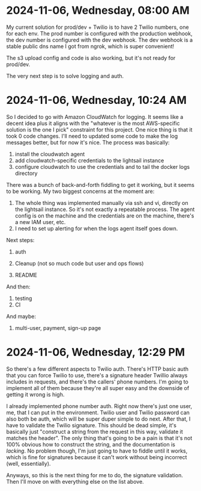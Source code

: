 # 2024-11-06, Wednesday, 08:00 AM

My current solution for prod/dev + Twilio is to have 2 Twilio numbers, one for
each env. The prod number is configured with the production webhook, the dev
number is configured with the dev webhook. The dev webhook is a stable public
dns name I got from ngrok, which is super convenient!

The s3 upload config and code is also working, but it's not ready for prod/dev. 

The very next step is to solve logging and auth.

# 2024-11-06, Wednesday, 10:24 AM

So I decided to go with Amazon CloudWatch for logging. It seems like a decent
idea plus it aligns with the "whatever is the most AWS-specific solution is the
one I pick" constraint for this project. One nice thing is that it took 0 code
changes. I'll need to updated some code to make the log messages better, but for
now it's nice. The process was basically:

1. install the cloudwatch agent
2. add cloudwatch-specific credentials to the lightsail instance
3. configure cloudwatch to use the credentials and to tail the docker logs
directory

There was a bunch of back-and-forth fiddling to get it working, but it seems to
be working. My two biggest concerns at the moment are:

1. The whole thing was implemented manually via ssh and vi, directly on the
lightsail instance. So it's not exactly a repeatable process. The agent config
is on the machine and the credentials are on the machine, there's a new IAM
user, etc.
2. I need to set up alerting for when the logs agent itself goes down.

Next steps:

1. auth

2. Cleanup (not so much code but user and ops flows)

3. README

And then:

1. testing
2. CI

And maybe:

1. multi-user, payment, sign-up page

# 2024-11-06, Wednesday, 12:29 PM

So there's a few different aspects to Twilio auth. There's HTTP basic auth that you can force Twilio to use, there's a signature header Twillio always includes in requests, and there's the callers' phone numbers. I'm going to implement all of them because they're all super easy and the downside of getting it wrong is high.

I already implemented phone number auth. Right now there's just one user, me, that I can put in the environment. Twilio user and Twilio password can also both be auth, which will be super duper simple to do next. After that, I have to validate the Twilio signature. This should be dead simple, it's basically just "construct a string from the request in this way, validate it matches the header". The only thing that's going to be a pain is that it's not 100% obvious how to construct the string, and the documentation is _lacking_. No problem though, I'm just going to have to fiddle until it works, which is fine for signatures because it can't work without being incorrect (well, essentially).
   
Anyways, so this is the next thing for me to do, the signature validation. Then I'll move on with everything else on the list above.